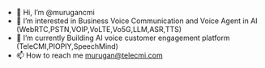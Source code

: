 - 👋 Hi, I’m @murugancmi
- 👀 I’m interested in Business Voice Communication and Voice Agent in AI (WebRTC,PSTN,VOIP,VoLTE,Vo5G,LLM,ASR,TTS)
- 🌱 I’m currently Building  AI voice customer engagement platform (TeleCMI,PIOPIY,SpeechMind)
- 📫 How to reach me murugan@telecmi.com

<!---
murugancmi/murugancmi is a ✨ special ✨ repository because its `README.md` (this file) appears on your GitHub profile.
You can click the Preview link to take a look at your changes.
--->
